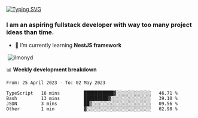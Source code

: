 [![Typing SVG](https://readme-typing-svg.herokuapp.com?color=%23e07a5f&size=40&center=false&vCenter=true&multiline=true&width=900&height=70&lines=Hi%2C+my+name+is+Oleg)](https://git.io/typing-svg)

<h3>
  I am an aspiring fullstack developer with way too many project ideas than time.</h3>

- 🌱 I’m currently learning **NestJS framework**

<p align="left">
</p>






<p>&nbsp;<img align="center" src="https://github-readme-stats.vercel.app/api?username=ilmonyd&show_icons=true&theme=calm&locale=en" alt="ilmonyd" /></p>


📊 **Weekly development breakdown**
<!--START_SECTION:waka-->

```text
From: 25 April 2023 - To: 02 May 2023

TypeScript   16 mins         ███████████▓░░░░░░░░░░░░░   46.71 %
Bash         13 mins         █████████▓░░░░░░░░░░░░░░░   39.10 %
JSON         3 mins          ██▒░░░░░░░░░░░░░░░░░░░░░░   09.56 %
Other        1 min           ▓░░░░░░░░░░░░░░░░░░░░░░░░   02.98 %
```

<!--END_SECTION:waka-->
